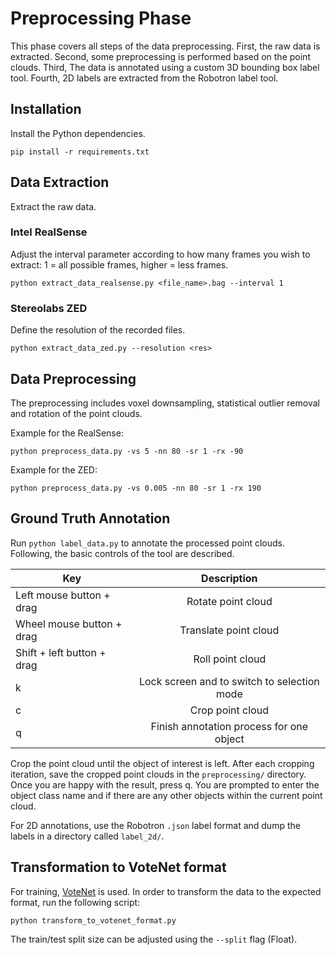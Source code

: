 # Preprocessing Phase

This phase covers all steps of the data preprocessing. First, the raw data is extracted. Second, some preprocessing is performed based on the point clouds. Third, The data is annotated using a custom 3D bounding box label tool. Fourth, 2D labels are extracted from the Robotron label tool. 

## Installation

Install the Python dependencies.

`pip install -r requirements.txt` 

## Data Extraction

Extract the raw data.

### Intel RealSense

Adjust the interval parameter according to how many frames you wish to extract: 1 = all possible frames, higher = less frames.

`python extract_data_realsense.py <file_name>.bag --interval 1` 

### Stereolabs ZED

Define the resolution of the recorded files.

`python extract_data_zed.py --resolution <res>` 

## Data Preprocessing

The preprocessing includes voxel downsampling, statistical outlier removal and rotation of the point clouds. 

Example for the RealSense:

`python preprocess_data.py -vs 5 -nn 80 -sr 1 -rx -90`

Example for the ZED:

`python preprocess_data.py -vs 0.005 -nn 80 -sr 1 -rx 190`

## Ground Truth Annotation 

Run `python label_data.py` to annotate the processed point clouds. Following, the basic controls of the tool are described.

| Key           | Description                                              |
| ------------- |:--------------------------------------------------------:|
| Left mouse button + drag   | Rotate point cloud                          |             
| Wheel mouse button + drag  | Translate point cloud                       |
| Shift + left button + drag | Roll point cloud                            |
| k                          | Lock screen and to switch to selection mode |
| c                          | Crop point cloud                            |
| q                          | Finish annotation process for one object    |

Crop the point cloud until the object of interest is left. After each cropping iteration, save the cropped point clouds in the `preprocessing/` directory. Once you are happy with the result, press q. You are prompted to enter the object class name and if there are any other objects within the current point cloud. 

For 2D annotations, use the Robotron `.json` label format and dump the labels in a directory called `label_2d/`.

## Transformation to VoteNet format

For training, [VoteNet](https://github.com/facebookresearch/votenet) is used. In order to transform the data to the expected format, run the following script:

`python transform_to_votenet_format.py`

The train/test split size can be adjusted using the `--split` flag (Float). 
